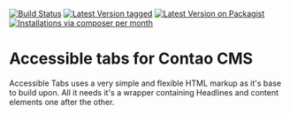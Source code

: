 [![Build Status](https://travis-ci.org/contaoblackforest/contao-accessible-tabs-bundle.png)](https://travis-ci.org/contaoblackforest/contao-accessible-tabs-bundle)
[![Latest Version tagged](http://img.shields.io/github/tag/contaoblackforest/contao-accessible-tabs-bundle.svg)](https://github.com/contaoblackforest/contao-accessible-tabs-bundle/tags)
[![Latest Version on Packagist](http://img.shields.io/packagist/vpre/contaoblackforest/contao-accessible-tabs-bundle.svg)](https://packagist.org/packages/contaoblackforest/contao-accessible-tabs-bundle)
[![Installations via composer per month](http://img.shields.io/packagist/dm/contaoblackforest/contao-accessible-tabs-bundle.svg)](https://packagist.org/packages/contaoblackforest/contao-accessible-tabs-bundle)

Accessible tabs for Contao CMS
==============================

Accessible Tabs uses a very simple and flexible HTML markup as it's base to build upon.
All it needs it's a wrapper containing Headlines and content elements one after the other.
